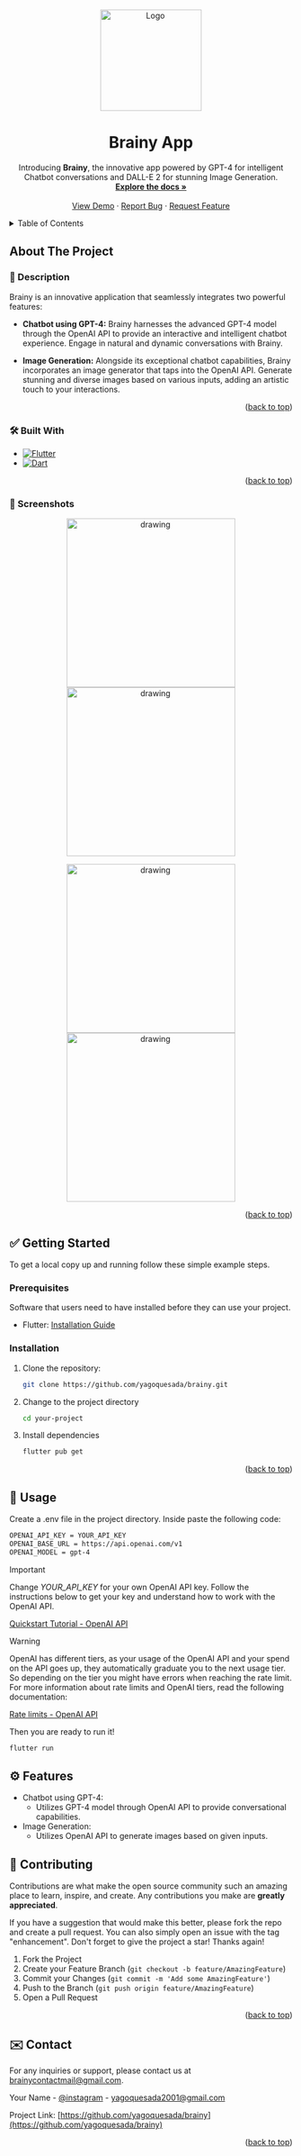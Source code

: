 <a name="readme-top"></a>

<!--<img src="./assets/readme/mockup_app.png" alt="drawing"/> -->

<br />
<div align="center">
  <a href="https://github.com/yagoquesada/brainy">
    <img src="assets/readme/dibujo_logo_trans.png" alt="Logo" width="180" height="180">
  </a>

<h1 align="center"> Brainy App </h1>

<p align="center"> Introducing <b>Brainy</b>, the innovative app powered by GPT-4 for intelligent Chatbot conversations and DALL-E 2 for stunning Image Generation.
    <br/>
    <a href="https://github.com/yagoquesada/brainy"><strong>Explore the docs »</strong></a>
    <br/>
    <br/>
    <a href="https://github.com/yagoquesada/brainy/blob/main/demo/Demo%20Brainy.mp4">View Demo</a>
    ·
    <a href="https://github.com/yagoquesada/brainy/issues">Report Bug</a>
    ·
    <a href="https://github.com/yagoquesada/brainy/issues">Request Feature</a>
  </p>
</div>

<!-- TABLE OF CONTENTS -->
<details>
  <summary>Table of Contents</summary>
  <ol>
    <li>
      <a href="#about-the-project">About The Project</a>
      <ul>
        <li><a href="#📄-description">Description</a></li>
        <li><a href="#🛠️-built-with">Built With</a></li>
        <li><a href="#📸-screenshots">Screenshots</a></li>
      </ul>
    </li>
    <li>
      <a href="#✅-getting-started">Getting Started</a>
      <ul>
        <li><a href="#prerequisites">Prerequisites</a></li>
        <li><a href="#installation">Installation</a></li>
      </ul>
    </li>
    <li><a href="#🙌-usage">Usage</a></li>
    <li><a href="#⚙️-features">Features</a></li>
    <li><a href="#🤝-contributing">Contributing</a></li>
    <li><a href="#✉️-contact">Contact</a></li>
  </ol>
</details>


## About The Project

### 📄 Description
Brainy is an innovative application that seamlessly integrates two powerful features:

- **Chatbot using GPT-4:**
  Brainy harnesses the advanced GPT-4 model through the OpenAI API to provide an interactive and intelligent chatbot experience. Engage in natural and dynamic conversations with Brainy.

- **Image Generation:**
  Alongside its exceptional chatbot capabilities, Brainy incorporates an image generator that taps into the OpenAI API. Generate stunning and diverse images based on various inputs, adding an artistic touch to your interactions.

<p align="right">(<a href="#readme-top">back to top</a>)</p>

### 🛠️ Built With

* [![Flutter][Flutter-img]][Flutter-url]
* [![Dart][Dart-img]][Dart-url]



<p align="right">(<a href="#readme-top">back to top</a>)</p>

### 📸 Screenshots
<p align="center">
  <img src="./assets/readme/landing_screen.png" alt="drawing" width="300"/> <img src="./assets/readme/home_screen_full.png" alt="drawing" width="300"/>
</p>

<p align="center">
  <img src="./assets/readme/chat_screen_full.png" alt="drawing" width="300"/> <img src="./assets/readme/image_generated_screen.png" alt="drawing" width="300"/>
</p>

<p align="right">(<a href="#readme-top">back to top</a>)</p>


## ✅ Getting Started 

To get a local copy up and running follow these simple example steps.

### Prerequisites

Software that users need to have installed before they can use your project.

- Flutter: [Installation Guide](https://flutter.dev/docs/get-started/install)

### Installation

1. Clone the repository:
   ```bash
   git clone https://github.com/yagoquesada/brainy.git
2. Change to the project directory
   ```bash
   cd your-project
3. Install dependencies
   ```bash
   flutter pub get
   ```

<p align="right">(<a href="#readme-top">back to top</a>)</p>
   
## 🙌 Usage

Create a .env file in the project directory. Inside paste the following code:

  ```bash
  OPENAI_API_KEY = YOUR_API_KEY
  OPENAI_BASE_URL = https://api.openai.com/v1
  OPENAI_MODEL = gpt-4
  ```

> [!IMPORTANT]
> Change *YOUR_API_KEY* for your own OpenAI API key. Follow the instructions below to get your key and understand how to work with the OpenAI API.
> 
> [Quickstart Tutorial - OpenAI API](https://platform.openai.com/docs/quickstart?context=python)

> [!WARNING]
> OpenAI has different tiers, as your usage of the OpenAI API and your spend on the API goes up, they automatically graduate you to the next usage tier. So depending on the tier you might have errors when reaching the rate limit. For more information about rate limits and OpenAI tiers, read the following documentation:
> 
> [Rate limits - OpenAI API](https://platform.openai.com/docs/guides/rate-limits)  

Then you are ready to run it!
  ```bash
  flutter run
  ```

## ⚙️ Features
- Chatbot using GPT-4:
  - Utilizes GPT-4 model through OpenAI API to provide conversational capabilities.
- Image Generation:
  - Utilizes OpenAI API to generate images based on given inputs.

## 🤝 Contributing

Contributions are what make the open source community such an amazing place to learn, inspire, and create. Any contributions you make are **greatly appreciated**.

If you have a suggestion that would make this better, please fork the repo and create a pull request. You can also simply open an issue with the tag "enhancement".
Don't forget to give the project a star! Thanks again!

1. Fork the Project
2. Create your Feature Branch (`git checkout -b feature/AmazingFeature`)
3. Commit your Changes (`git commit -m 'Add some AmazingFeature'`)
4. Push to the Branch (`git push origin feature/AmazingFeature`)
5. Open a Pull Request

<p align="right">(<a href="#readme-top">back to top</a>)</p>

## ✉️ Contact
For any inquiries or support, please contact us at brainycontactmail@gmail.com.

Your Name - [@instagram](https://www.instagram.com/yagoquesada/) - yagoquesada2001@gmail.com

Project Link: [https://github.com/yagoquesada/brainy](https://github.com/yagoquesada/brainy)

<p align="right">(<a href="#readme-top">back to top</a>)</p>

<!-- MARKDOWN LINKS & IMAGES -->
[Flutter-img]: https://img.shields.io/badge/Flutter-%2302569B.svg?style=for-the-badge&logo=Flutter&logoColor=white
[Flutter-url]: https://flutter.dev/
[Dart-img]: https://img.shields.io/badge/dart-%230175C2.svg?style=for-the-badge&logo=dart&logoColor=white
[Dart-url]: https://dart.dev/

